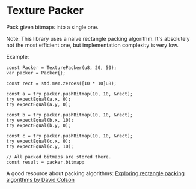 # Texture Packer

Pack given bitmaps into a single one.

Note: This library uses a naive rectangle packing algorithm. It's absolutely
not the most efficient one, but implementation complexity is very low.

Example:
```
const Packer = TexturePacker(u8, 20, 50);
var packer = Packer{};

const rect = std.mem.zeroes([10 * 10]u8);

const a = try packer.pushBitmap(10, 10, &rect);
try expectEqual(a.x, 0);
try expectEqual(a.y, 0);

const b = try packer.pushBitmap(10, 10, &rect);
try expectEqual(b.x, 10);
try expectEqual(b.y, 0);

const c = try packer.pushBitmap(10, 10, &rect);
try expectEqual(c.x, 0);
try expectEqual(c.y, 10);

// All packed bitmaps are stored there. 
const result = packer.bitmap;
```

A good resource about packing algorithms: 
[Exploring rectangle packing algorithms by David Colson](https://www.david-colson.com/2020/03/10/exploring-rect-packing.html)
